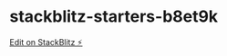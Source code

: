 # stackblitz-starters-b8et9k

[Edit on StackBlitz ⚡️](https://stackblitz.com/edit/stackblitz-starters-b8et9k)